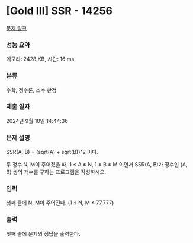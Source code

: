 # [Gold III] SSR - 14256 

[문제 링크](https://www.acmicpc.net/problem/14256) 

### 성능 요약

메모리: 2428 KB, 시간: 16 ms

### 분류

수학, 정수론, 소수 판정

### 제출 일자

2024년 9월 10일 14:44:36

### 문제 설명

<p>SSR(A, B) = (sqrt(A) + sqrt(B))^2 이다.</p>

<p>두 정수 N, M이 주어졌을 때, 1 ≤ A ≤ N, 1 ≤ B ≤ M 이면서 SSR(A, B)가 정수인 (A, B) 쌍의 개수를 구하는 프로그램을 작성하시오.</p>

### 입력 

 <p>첫째 줄에 N, M이 주어진다. (1 ≤ N, M ≤ 77,777)</p>

### 출력 

 <p>첫째 줄에 문제의 정답을 출력한다.</p>

